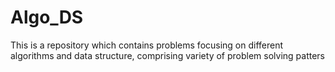 # Algo_DS
This is a repository which contains problems focusing on different algorithms and data structure, comprising variety of problem solving patters
